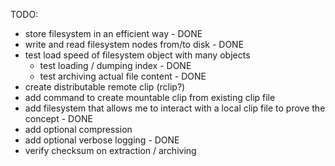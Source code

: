 TODO:

- store filesystem in an efficient way - DONE
- write and read filesystem nodes from/to disk - DONE
- test load speed of filesystem object with many objects
  - test loading / dumping index - DONE
  - test archiving actual file content - DONE
- create distributable remote clip (rclip?)
- add command to create mountable clip from existing clip file
- add filesystem that allows me to interact with a local clip file to prove the concept - DONE
- add optional compression
- add optional verbose logging - DONE
- verify checksum on extraction / archiving
